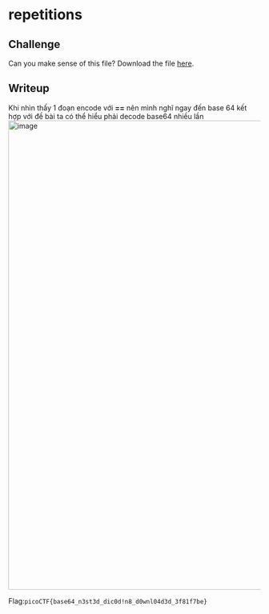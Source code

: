 # **repetitions**
## **Challenge**
Can you make sense of this file?
Download the file [here](https://github.com/TITANs1506/CTF-Writeups/blob/main/PicoCTF%202023/General%20Skills/repetitions/enc_flag).
## **Writeup**
Khi nhìn thấy 1 đoạn encode với **==** nên mình nghĩ ngay đến base 64 kết hợp với đề bài ta có thể hiểu phải decode base64 nhiều lần
<img width="939" alt="image" src="https://user-images.githubusercontent.com/42516564/228902832-406d2b85-944b-4cfd-8cac-e16ac7915bb5.png">

Flag:`picoCTF{base64_n3st3d_dic0d!n8_d0wnl04d3d_3f81f7be}`
